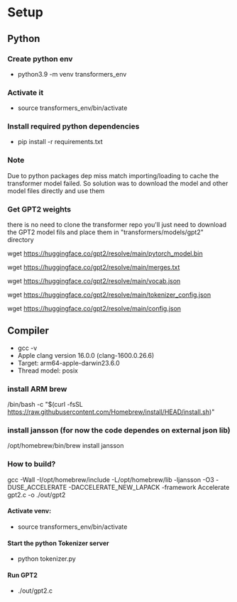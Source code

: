 
# Setup 

## Python

### Create python env
* python3.9 -m venv transformers_env
### Activate it
* source transformers_env/bin/activate
### Install required python dependencies
* pip install -r requirements.txt

### Note 
Due to python packages dep miss match importing/loading to cache the transformer model failed. 
So solution was to download the model and other model files 
directly and use them

### Get GPT2 weights
there is no need to clone the transformer repo
you'll just need to download the GPT2 model fils and place them in "transformers/models/gpt2" directory

wget https://huggingface.co/gpt2/resolve/main/pytorch_model.bin 

wget https://huggingface.co/gpt2/resolve/main/merges.txt

wget https://huggingface.co/gpt2/resolve/main/vocab.json

wget https://huggingface.co/gpt2/resolve/main/tokenizer_config.json

wget https://huggingface.co/gpt2/resolve/main/config.json



## Compiler
* gcc -v
* Apple clang version 16.0.0 (clang-1600.0.26.6)
* Target: arm64-apple-darwin23.6.0
* Thread model: posix


### install ARM brew 
/bin/bash -c "$(curl -fsSL https://raw.githubusercontent.com/Homebrew/install/HEAD/install.sh)"
### install jansson (for now the code dependes on external json lib)
/opt/homebrew/bin/brew install jansson

### How to build?
gcc -Wall -I/opt/homebrew/include -L/opt/homebrew/lib -ljansson -O3 -DUSE_ACCELERATE -DACCELERATE_NEW_LAPACK -framework Accelerate gpt2.c -o ./out/gpt2

#### Activate venv:
* source transformers_env/bin/activate

#### Start the python Tokenizer server
* python tokenizer.py

#### Run GPT2
* ./out/gpt2.c
